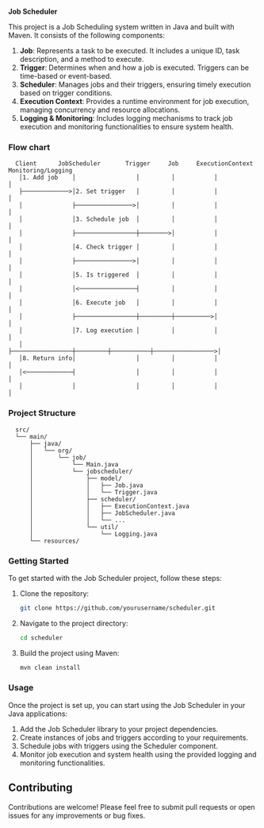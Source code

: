 **Job Scheduler**

This project is a Job Scheduling system written in Java and built with Maven.
It consists of the following components:

1. **Job**: Represents a task to be executed. It includes a unique ID, task description, and a method to execute.
2. **Trigger**: Determines when and how a job is executed. Triggers can be time-based or event-based.
3. **Scheduler**: Manages jobs and their triggers, ensuring timely execution based on trigger conditions.
4. **Execution Context**: Provides a runtime environment for job execution, managing concurrency and resource allocations.
5. **Logging & Monitoring**: Includes logging mechanisms to track job execution and monitoring functionalities to ensure system health.

### Flow chart
```
  Client      JobScheduler       Trigger     Job     ExecutionContext  Monitoring/Logging
   │1. Add job    │                 │         │           │                  │
   ├─────────────>│2. Set trigger   │         │           │                  │
   │              ├────────────────>│         │           │                  │
   │              │3. Schedule job  │         │           │                  │
   │              ├─────────────────┼────────>│           │                  │
   │              │4. Check trigger │         │           │                  │
   │              ├────────────────>│         │           │                  │
   │              │5. Is triggered  │         │           │                  │
   │              │<────────────────┤         │           │                  │
   │              │6. Execute job   │         │           │                  │
   │              ├─────────────────┼─────────┼──────────>│                  │
   │              │7. Log execution │         │           │                  │
   │              ├─────────────────┼─────────┼───────────┼─────────────────>│
   │8. Return info│                 │         │           │                  │
   │<─────────────┤                 │         │           │                  │  
   │              │                 │         │           │                  │
```

### Project Structure
```
  src/
  └── main/
      ├── java/
      │   └── org/
      │       └── job/
      │           └── Main.java
      │           └── jobscheduler/
      │               ├── model/
      │               │   ├── Job.java
      │               │   └── Trigger.java
      │               ├── scheduler/
      │               │   ├── ExecutionContext.java
      │               │   ├── JobScheduler.java
      │               │   └── ...
      │               └── util/
      │                   └── Logging.java
      └── resources/
```

### Getting Started
To get started with the Job Scheduler project, follow these steps:

1. Clone the repository:
   ```bash
   git clone https://github.com/yourusername/scheduler.git
   ```
2. Navigate to the project directory:
   ```bash
   cd scheduler
   ```
3. Build the project using Maven:
   ```bash
   mvn clean install
   ```

### Usage
Once the project is set up, you can start using the Job Scheduler in your Java applications:

1. Add the Job Scheduler library to your project dependencies.
2. Create instances of jobs and triggers according to your requirements.
3. Schedule jobs with triggers using the Scheduler component.
4. Monitor job execution and system health using the provided logging and monitoring functionalities.

## Contributing

Contributions are welcome! Please feel free to submit pull requests or open issues for any improvements or bug fixes.